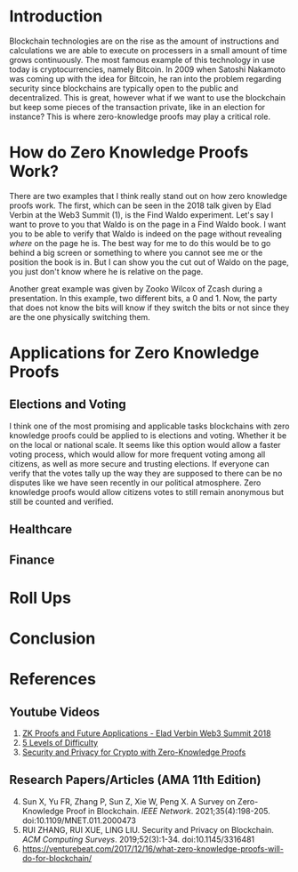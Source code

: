 # Introduction
Blockchain technologies are on the rise as the amount of instructions and calculations we are able to execute on processers in a small amount of time grows continuously. The most famous example of this technology in use today is cryptocurrencies, namely Bitcoin. In 2009 when Satoshi Nakamoto was coming up with the idea for Bitcoin, he ran into the problem regarding security since blockchains are typically open to the public and decentralized. This is great, however what if we want to use the blockchain but keep some pieces of the transaction private, like in an election for instance? This is where zero-knowledge proofs may play a critical role.

# How do Zero Knowledge Proofs Work?
There are two examples that I think really stand out on how zero knowledge proofs work. The first, which can be seen in the 2018 talk given by Elad Verbin at the Web3 Summit (1), is the Find Waldo experiment. Let's say I want to prove to you that Waldo is on the page in a Find Waldo book. I want you to be able to verify that Waldo is indeed on the page without revealing _where_ on the page he is. The best way for me to do this would be to go behind a big screen or something to where you cannot see me or the position the book is in. But I can show you the cut out of Waldo on the page, you just don't know where he is relative on the page. 

Another great example was given by Zooko Wilcox of Zcash during a presentation. In this example, two different bits, a 0 and 1. Now, the party that does not know the bits will know if they switch the bits or not since they are the one physically switching them. 

# Applications for Zero Knowledge Proofs
## Elections and Voting
I think one of the most promising and applicable tasks blockchains with zero knowledge proofs could be applied to is elections and voting. Whether it be on the local or national scale. It seems like this option would allow a faster voting process, which would allow for more frequent voting among all citizens, as well as more secure and trusting elections. If everyone can verify that the votes tally up the way they are supposed to there can be no disputes like we have seen recently in our political atmosphere. Zero knowledge proofs would allow citizens votes to still remain anonymous but still be counted and verified.

## Healthcare

## Finance

# Roll Ups

# Conclusion

# References

## Youtube Videos
1. [ZK Proofs and Future Applications - Elad Verbin Web3 Summit 2018](https://www.youtube.com/watch?v=J3jKROwTPCs)
2. [5 Levels of Difficulty](https://youtu.be/fOGdb1CTu5c)
3. [Security and Privacy for Crypto with Zero-Knowledge Proofs](https://www.youtube.com/watch?v=3NL0ThdvWMU&t=269s) 

## Research Papers/Articles (AMA 11th Edition)
4. Sun X, Yu FR, Zhang P, Sun Z, Xie W, Peng X. A Survey on Zero-Knowledge Proof in Blockchain. _IEEE Network_. 2021;35(4):198-205. doi:10.1109/MNET.011.2000473
5. RUI ZHANG, RUI XUE, LING LIU. Security and Privacy on Blockchain. _ACM Computing Surveys_. 2019;52(3):1-34. doi:10.1145/3316481
6. https://venturebeat.com/2017/12/16/what-zero-knowledge-proofs-will-do-for-blockchain/
